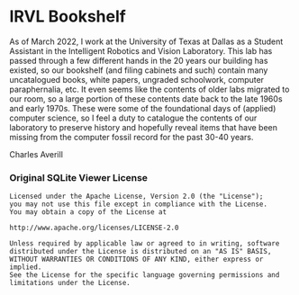 # IRVL Bookshelf

As of March 2022, I work at the University of Texas at Dallas as a Student Assistant in the Intelligent Robotics and Vision Laboratory. This lab has passed through a few different hands in the 20 years our building has existed, so our bookshelf (and filing cabinets and such) contain many uncatalogued books, white papers, ungraded schoolwork, computer paraphernalia, etc. It even seems like the contents of older labs migrated to our room, so a large portion of these contents date back to the late 1960s and early 1970s. These were some of the foundational days of (applied) computer science, so I feel a duty to catalogue the contents of our laboratory to preserve history and hopefully reveal items that have been missing from the computer fossil record for the past 30-40 years. 

Charles Averill

### Original SQLite Viewer License
    Licensed under the Apache License, Version 2.0 (the "License");
    you may not use this file except in compliance with the License.
    You may obtain a copy of the License at
    
    http://www.apache.org/licenses/LICENSE-2.0
    
    Unless required by applicable law or agreed to in writing, software
    distributed under the License is distributed on an "AS IS" BASIS,
    WITHOUT WARRANTIES OR CONDITIONS OF ANY KIND, either express or implied.
    See the License for the specific language governing permissions and
    limitations under the License.
